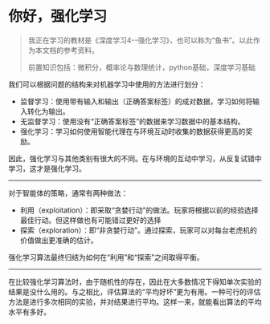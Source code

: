 # 你好，强化学习

> 我正在学习的教材是《深度学习4--强化学习》，也可以称为“鱼书”。以此作为本文档的参考资料。
>
> 前置知识包括：微积分，概率论与数理统计，python基础，深度学习基础

我们可以根据问题的结构来对机器学习中使用的方法进行划分：

- 监督学习：使用带有输入和输出（正确答案标签）的成对数据，学习如何将输入转化为输出。
- 无监督学习：使用没有“正确答案标签”的数据来学习数据中的基本结构。
- 强化学习：学习如何使用智能代理在与环境互动时收集的数据获得更高的奖励。

因此，强化学习与其他类别有很大的不同。在与环境的互动中学习，从反复试错中学习，这才是强化学习。

---

对于智能体的策略，通常有两种做法：

- 利用（exploitation）：即采取“贪婪行动”的做法。玩家将根据以前的经验选择最佳行动。但这样做也有可能错过更好的选择
- 探索（exploration）：即“非贪婪行动”。通过探索，玩家可以对每台老虎机的价值做出更准确的估计。

强化学习算法最终归结为如何在“利用”和“探索”之间取得平衡。

---

在比较强化学习算法时，由于随机性的存在，因此在大多数情况下得知单次实验的结果是没什么用的。与之相比，评估算法的“平均好坏”更为有用。一种可行的评估方法是进行多次相同的实验，并对结果进行平均。这样一来，就能看出算法的平均水平有多好。